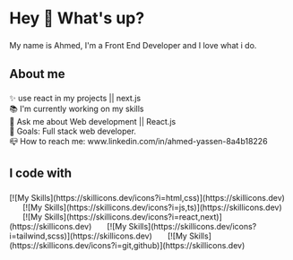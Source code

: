 <h1 align="left">Hey 👋 What's up?</h1>

###

<p align="left">My name is Ahmed, I'm a Front End Developer and I love what i do.</p>

###

<h2 align="left">About me</h2>

###

<p align="left">✨ use react in my projects || next.js<br>📚 I'm currently working on my skills <br> 💬 Ask me about Web development || React.js <br>🎯 Goals: Full stack web developer.<br>📪 How to reach me: www.linkedin.com/in/ahmed-yassen-8a4b18226</p>

###

<h2 align="left">I code with</h2>

###

<div align="left">
  [![My Skills](https://skillicons.dev/icons?i=html,css)](https://skillicons.dev)
&nbsp;&nbsp;&nbsp;&nbsp;&nbsp; [![My
Skills](https://skillicons.dev/icons?i=js,ts)](https://skillicons.dev)
&nbsp;&nbsp;&nbsp;&nbsp;&nbsp; [![My
Skills](https://skillicons.dev/icons?i=react,next)](https://skillicons.dev)
&nbsp;&nbsp;&nbsp;&nbsp;&nbsp; [![My
Skills](https://skillicons.dev/icons?i=tailwind,scss)](https://skillicons.dev)
&nbsp;&nbsp;&nbsp;&nbsp;&nbsp; [![My
Skills](https://skillicons.dev/icons?i=git,github)](https://skillicons.dev) <br />

</div>

###

